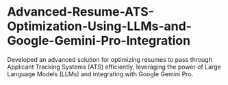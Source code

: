 # Advanced-Resume-ATS-Optimization-Using-LLMs-and-Google-Gemini-Pro-Integration
 Developed an advanced solution for optimizing resumes to pass through Applicant Tracking Systems (ATS) efficiently, leveraging the power of Large Language Models (LLMs) and integrating with Google Gemini Pro.
